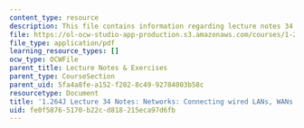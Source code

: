 ```yaml
---
content_type: resource
description: This file contains information regarding lecture notes 34.
file: https://ol-ocw-studio-app-production.s3.amazonaws.com/courses/1-264j-database-internet-and-systems-integration-technologies-fall-2013/fe0f58765170b22cd818215eca97d6fb_MIT1_264JF13_lect_34.pdf
file_type: application/pdf
learning_resource_types: []
ocw_type: OCWFile
parent_title: Lecture Notes & Exercises
parent_type: CourseSection
parent_uid: 5fa4a8fe-a152-f202-8c49-92784003b58c
resourcetype: Document
title: '1.264J Lecture 34 Notes: Networks: Connecting wired LANs, WANs'
uid: fe0f5876-5170-b22c-d818-215eca97d6fb
---
```

